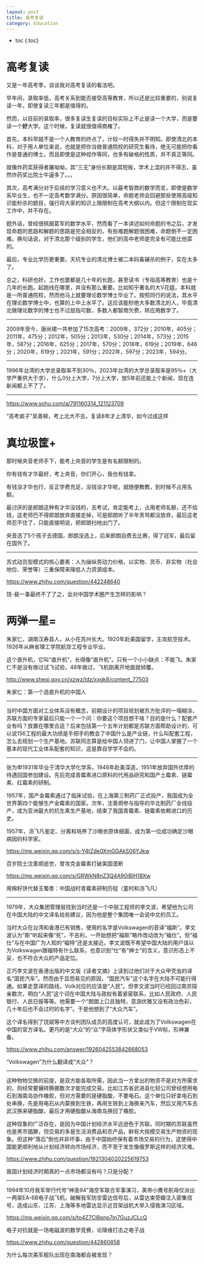 ```yaml
---
layout: post
title: 高考复读
category: Education 
---
```


* toc
{:toc}

# 高考复读

又是一年高考季，谈谈我对高考复读的看法吧。

早年间，录取率低，高考关系到能否接受高等教育，所以还是比较重要的，别说复读一年，即使复读三年都是值得的。

然而，以目前的录取率，很多复读生复读的目标实际上不止是读一个大学，而是要读一个**好**大学。这个时候，复读就很值得商榷了。

首先，本科早就不是一个人教育的终点了，计较一时得失并不明知。即使清北的本科，对于用人单位来说，也就是把你当做普通院校的研究生看待，绝无可能把你看作是普通的博士。而且即使是这种视作等同，也多有破格的性质，并不真正等同。

就像炸药奖获得者屠呦呦，其“三无”身份长期是其短板，学术上混的并不得志，虽然炸药奖比院士牛逼多了。。。

其次，高考满分对于后续的学习意义也不大。以最考智商的数学而言，即使是数学系毕业生，也不一定高考数学满分。原因很简单，命题老师会回避那些使用高级知识能秒杀的题目，强行将大家的知识上限限制在高考大纲以内。但这个限制在现实工作中，并不存在。

题外话，曾经很佩服葛军的数学水平，然而看了一本讲述如何命题的书之后，才发现命题的思路和解题的思路是完全相反的，有些难题解题很困难，命题倒不一定困难。换句话说，对于清北那个级别的学生，他们的高中老师是完全有可能比他菜的。

最后，专业比学历更重要。天坑专业的清北博士被二本码畜碾杀的例子，实在太多了。

总之，科研也好，工作也罢都是几十年的长跑，甚至读书（专指高等教育）也是十几年的长跑。起跑线在哪里，并没有那么重要。比如知乎著名的大V花姐，本科就是一所普通院校，然而他马上就要理论数学博士毕业了。按照同行的说法，其水平在理论数学博士中，也算的上中上水平了。这应该能秒绝大多数清北的人，毕竟清北做理论数学的博士也不过屈指可数，多数人都智商欠费，转应用数学了。

---

2009年至今，唐尚珺一共参加了15次高考：2009年，372分；2010年，405分；2011年，475分；2012年，505分；2013年，530分；2014年，573分；2015年，587分；2016年，625分；2017年，570分；2018年，619分；2019年，646分；2020年，619分；2021年，591分；2022年，597分；2023年，594分。

---

1996年台湾的大学总录取率不到30％，2023年台湾的大学总录取率是95％+（大学严重供大于求），什么0分上大学，7分上大学，放5年前还能上个新闻，现在连新闻都上不了了。

---

https://www.sohu.com/a/791160314_121123709

“高考疯子”吴善柳，考上北大不去，复读8年才上清华，如今过成这样

# 真垃圾筐+

那时候央音老师手下，能考上央音的学生是有名额限制的。

你有钱有才华最好，考上央音，你们开心，我也有钱拿。

有钱没才华也行，反正学费充足，没钱没才华呢，就随便教教，到时候不占用名额。

最讨厌的是郎朗这种有才华没钱的，去考试，肯定能考上，占用老师名额，还不给钱，这老师巴不得郎朗放弃直接走掉，可是郎朗听了半年责骂都没放弃，最后这老师忍不住了，只能直接明说，把郎朗扫地出门了。

央音选了5个孩子去德国，郎朗没选上，后来郎朗自费去比赛，得了冠军，最后留在国外了。

---

苏式动员型模式的核心要素：人为操纵劳动力价格，以实物、货币、非实物（社会地位、荣誉等）三重保障来降低人力资源成本。

https://www.zhihu.com/question/442248640

饶-裴一事最终不了了之，会对中国学术圈产生怎样的影响？

# 两弹一星=

朱家仁，湖南汉寿县人，从小在苏州长大。1920年赴美国留学，主攻航空技术。1926年从麻省理工学院航空工程专业毕业。

这个直升机，它叫“直升机”，长得像“直升机”。只有一个小小缺点：不能飞。朱家仁不是没有做过试飞试验，48年做过，飞机刚离开地面就倾覆。

http://www.sheqi.gov.cn/xzwz/ldz/xxgk8/content_77503

朱家仁：第一个造直升机的中国人

---

当时中国方面对工业体系没有概念，前期设计的项目规划被苏方批评的一塌糊涂，苏联方面的专家最后只能一个一个问：你要这个项目想干啥？目的是什么？配套产业有吗？放置在哪里合适？后来包括第一个五年计划都是苏联方面帮助设计的，可以说156工程的最大功绩是手把手的教会了中国什么是产业链，什么叫配套工程，怎么去规划一个生产基地。苏联同志算是给中国人领进了门，让中国人掌握了一个基本的现代工业体系配套的知识，这是靠自学学不会的。

---

张为申1931年毕业于清华大学化学系，1946年赴美深造，1951年放弃国外优厚的待遇回国参加建设。先后完成青霉素进口原料的代用品研究和国产土霉素、链霉素、红霉素的研制。

1957年，国产金霉素通过了临床试验，在上海第三制药厂正式投产，我国成为全世界第四个能够生产金霉素的国家。次年，沈善炯参与指导的华北制药厂全线投产，成为亚洲最大的抗生素生产基地，结束了我国青霉素、链霉素依赖进口的历史。

1957年，汤飞凡鉴定、分离和培养了沙眼衣原体细菌，成为第一位成功确定沙眼病因的科学家。

https://mp.weixin.qq.com/s/s-Y4tZde0XmGGAkS06YJkw

百岁院士沈善炯逝世，曾攻克金霉素打破美国垄断

https://mp.weixin.qq.com/s/GRWkN8nZ3Q4A90iBiH18Xw

用棉籽饼代替玉蜀黍：中国战时青霉素研制历程（童村和汤飞凡）

---

1979年，大众集团管理层找到当时还是一个中层工程师的李文波，希望他为公司在中国大陆的中文译名给些建议，因为他是整个集团唯一会说中文的员工。

当时大众在台湾和香港已有销售，使用的名字是Volkswagen的音译“福斯”。李文波认为“斯”听起来像“死”，不吉利，一开始想把“福斯”略作改动改为“福仕”。但“福仕”与在中国广为人知的“福特”还是太接近。李文波既不希望中国大陆的用户误以为Volkswagen跟福特有什么联系，也意识到“仕”有“绅士”的含义，意识形态上不妥，也不符合大众的产品定位。

正巧李文波在香港出版的中文版《读者文摘》上读到过他们对于大众甲壳虫的译名“国民汽车”。然而由于显而易见的原因，“国民汽车”这个名字在大陆不可能行得通。如果走意译的路线，Volk对应的应该是“人民”。但李文波当时已经回过南京探亲数次，明白“人民”这个词在中国大陆与政权有着紧密联系，比如人民政府、人民银行、人民日报等等。他需要一个“朗朗上口且独特，意涵优雅又没有政治色彩，几十年后也不会过时的名字”。于是他想到了“大众汽车”。

这个译名得到了饶斌等中方谈判团队成员的高度认可，就此成为了Volkswagen在中国的官方译名。更巧的是“大众”的“众”字简体字形状又类似于VW标，形神兼备。

https://www.zhihu.com/answer/1926042553842668053

“Volkswagen”为什么翻译成“大众”？

---

这种物物交换的前提，是双方能各取所需，因此当一方拿出的物资不是对方所需求的，则经常要辗转腾挪数次才能完成交易。比如江苏省武进县化轻公司曾经想用电石到海南岛协作橡胶，但对方需要的是硬脂酸，不要电石。这个单位只好拿电石到处串换，先是用电石从内蒙换到生铁，再用生铁到上海换来汽车，然后又用汽车去武汉换来硬脂酸，最后才用硬脂酸从海南岛换回了橡胶。

这种现象的广泛存在，是因为中国计划经济水平远逊色于苏联。同时期的苏联虽然也是黑市猖獗，但交易的多是生活消费品和农产品，鲜有大规模交易生产物资的现象。但这种“落后”倒也并非坏事，由于中国始终保有着市场交易的行为，这使得中国能更顺利地从计划经济转向市场经济，而不至于发生像俄罗斯这样的经济灾难。

https://www.zhihu.com/question/1921304020225619753

我国计划经济时期真的一点市场都没有吗？只是分配？

---

1994年10月我军举行代号“神圣94”海空军联合军事演习，美帝小鹰号航母仅派出一两架EA-6B电子战飞机，破解我军防空雷达信号后，从雷达束旁瓣注入密集信号，造成山东、江苏、上海等多地雷达显示近百架战机大举入侵我演习区域。

https://mp.weixin.qq.com/s/to4Z7Cl8pnp7m7GuzJCLcQ

电子对抗就是一场电磁波的数学竞赛，论降维打击之电子战

https://www.zhihu.com/question/442860858

为什么每次美军舰队出现在南海都会被发现？
